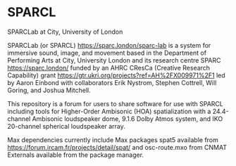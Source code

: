 # SPARCL
SPARCLab at City, University of London

SPARCLab (or SPARCL) https://sparc.london/sparc-lab is a system for immersive sound, image, and movement based in the Department of Performing Arts at City, University London and its research centre SPARC https://sparc.london/ funded by an AHRC CResCa (Creative Research Capability) grant https://gtr.ukri.org/projects?ref=AH%2FX009971%2F1 led by Aaron Einbond with collaborators Erik Nystrom, Stephen Cottrell, Will Goring, and Joshua Mitchell.

This repository is a forum for users to share software for use with SPARCL including tools for Higher-Order Ambisonic (HOA) spatialization with a 24.4-channel Ambisonic loudspeaker dome, 9.1.6 Dolby Atmos system, and IKO 20-channel spherical loudspeaker array.

Max dependencies currently include Max packages spat5 available from https://forum.ircam.fr/projects/detail/spat/ and osc-route.mxo from CNMAT Externals available from the package manager.